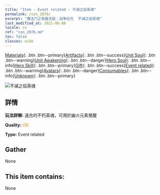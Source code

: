 ```yaml
---
title: "Item - Event related - 不滅之焰英魂"
permalink: /con_2076/
excerpt: "魔法门之英雄无敌：战争纪元  不滅之焰英魂"
last_modified_at: 2021-06-08
locale: cn
ref: "con_2076.md"
toc: false
classes: wide
---
```

 [Materials](/ItemsCN/){: .btn .btn--primary}[Artifacts](/ItemsCN/Artifacts/){: .btn .btn--success}[Unit Soul](/ItemsCN/UnitSoul/){: .btn .btn--warning}[Unit Awakening](/ItemsCN/UnitAwakening/){: .btn .btn--danger}[Hero Soul](/ItemsCN/HeroSoul/){: .btn .btn--info}[Hero Skill](/ItemsCN/HeroSkill/){: .btn .btn--primary}[Gift](/ItemsCN/Gift/){: .btn .btn--success}[Event related](/ItemsCN/Events/){: .btn .btn--warning}[Avatars](/ItemsCN/Avatars/){: .btn .btn--danger}[Consumables](/ItemsCN/Consumables/){: .btn .btn--info}[Unknown](/ItemsCN/Unknown/){: .btn .btn--primary}

 ![不滅之焰英魂](/images/t/juexing_904.png)

## 詳情
 **玩法詳解:** 遠古的不朽英魂，可用於幽火元素覺醒

 **Quality:** <span style="color: #FF8C00">OK</span>

 **Type:** Event related

## Gather

  None

## This item contains:

  None

